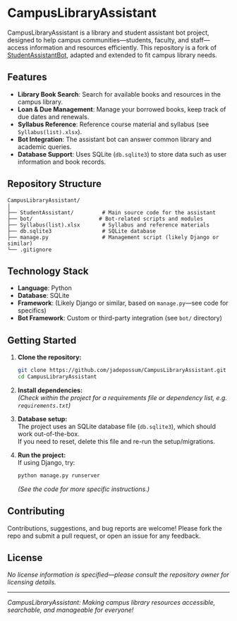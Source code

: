 # CampusLibraryAssistant

CampusLibraryAssistant is a library and student assistant bot project, designed to help campus communities—students, faculty, and staff—access information and resources efficiently. This repository is a fork of [StudentAssistantBot](https://github.com/rohit20001221/StudentAssistantBot), adapted and extended to fit campus library needs.

## Features

- **Library Book Search**: Search for available books and resources in the campus library.
- **Loan & Due Management**: Manage your borrowed books, keep track of due dates and renewals.
- **Syllabus Reference**: Reference course material and syllabus (see `Syllabus(list).xlsx`).
- **Bot Integration**: The assistant bot can answer common library and academic queries.
- **Database Support**: Uses SQLite (`db.sqlite3`) to store data such as user information and book records.

## Repository Structure

```
CampusLibraryAssistant/
│
├── StudentAssistant/         # Main source code for the assistant
├── bot/                     # Bot-related scripts and modules
├── Syllabus(list).xlsx       # Syllabus and reference materials
├── db.sqlite3                # SQLite database
├── manage.py                 # Management script (likely Django or similar)
└── .gitignore
```

## Technology Stack

- **Language**: Python
- **Database**: SQLite
- **Framework**: (Likely Django or similar, based on `manage.py`—see code for specifics)
- **Bot Framework**: Custom or third-party integration (see `bot/` directory)

## Getting Started

1. **Clone the repository:**
   ```bash
   git clone https://github.com/jadepossum/CampusLibraryAssistant.git
   cd CampusLibraryAssistant
   ```

2. **Install dependencies:**  
   *(Check within the project for a requirements file or dependency list, e.g. `requirements.txt`)*

3. **Database setup:**  
   The project uses an SQLite database file (`db.sqlite3`), which should work out-of-the-box.  
   If you need to reset, delete this file and re-run the setup/migrations.

4. **Run the project:**  
   If using Django, try:
   ```bash
   python manage.py runserver
   ```
   *(See the code for more specific instructions.)*

## Contributing

Contributions, suggestions, and bug reports are welcome! Please fork the repo and submit a pull request, or open an issue for any feedback.

## License

*No license information is specified—please consult the repository owner for licensing details.*

---

*CampusLibraryAssistant: Making campus library resources accessible, searchable, and manageable for everyone!*
```
